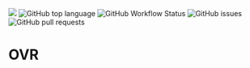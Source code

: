 ![](https://tokei.rs/b1/github/ccmlm/OVR)
![GitHub top language](https://img.shields.io/github/languages/top/ccmlm/OVR)
![GitHub Workflow Status](https://img.shields.io/github/workflow/status/ccmlm/OVR/Rust)
![GitHub issues](https://img.shields.io/github/issues-raw/ccmlm/OVR)
![GitHub pull requests](https://img.shields.io/github/issues-pr-raw/ccmlm/OVR)

# OVR
